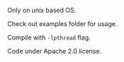 Only on unix based OS.

Check out examples folder for usage.

Compile with `-lpthread` flag.

Code under Apache 2.0 license.
